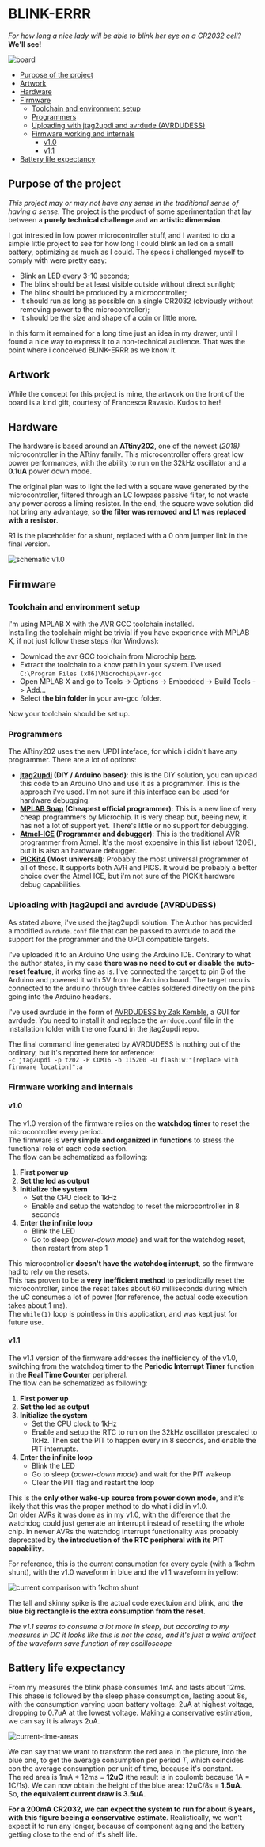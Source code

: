 # BLINK-ERRR  
*For how long a nice lady will be able to blink her eye on a CR2032 cell?*  
**We'll see!**

![board](img/board-01.png)

<!-- TOC depthFrom:2 depthTo:6 withLinks:1 updateOnSave:1 orderedList:0 -->

- [Purpose of the project](#purpose-of-the-project)
- [Artwork](#artwork)
- [Hardware](#hardware)
- [Firmware](#firmware)
	- [Toolchain and environment setup](#toolchain-and-environment-setup)
	- [Programmers](#programmers)
	- [Uploading with jtag2updi and avrdude (AVRDUDESS)](#uploading-with-jtag2updi-and-avrdude-avrdudess)
	- [Firmware working and internals](#firmware-working-and-internals)
		- [v1.0](#v10)
		- [v1.1](#v11)
- [Battery life expectancy](#battery-life-expectancy)

<!-- /TOC -->

## Purpose of the project
_This project may or may not have any sense in the traditional sense of having a sense._ The project is the product of some sperimentation that lay between a **purely technical challenge** and **an artistic dimension**.

I got intrested in low power microcontroller stuff, and I wanted to do a simple little project to see for how long I could blink an led on a small battery, optimizing as much as I could. The specs i challenged myself to comply with were pretty easy:

- Blink an LED every 3-10 seconds;
- The blink should be at least visible outside without direct sunlight;
- The blink should be produced by a microcontroller;
- It should run as long as possible on a single CR2032 (obviously without removing power to the microcontroller);
- It should be the size and shape of a coin or little more.


In this form it remained for a long time just an idea in my drawer, until I found a nice way to express it to a non-technical audience. That was the point where i conceived BLINK-ERRR as we know it.  

## Artwork
While the concept for this project is mine, the artwork on the front of the board is a kind gift, courtesy of Francesca Ravasio. Kudos to her!

## Hardware
The hardware is based around an **ATtiny202**, one of the newest *(2018)* microcontroller in the ATtiny family. This microcontroller offers great low power performances, with the ability to run on the 32kHz oscillator and a **0.1uA** power down mode.  

 The original plan was to light the led with a square wave generated by the microcontroller, filtered through an LC lowpass passive filter, to not waste any power across a liming resistor. In the end, the square wave solution did not bring any advantage, so **the filter was removed and L1 was replaced with a resistor**.  

 R1 is the placeholder for a shunt, replaced with a 0 ohm jumper link in the final version.

![schematic v1.0](img/schematic-v1.0-01.png)

## Firmware

### Toolchain and environment setup
I'm using MPLAB X with the AVR GCC toolchain installed.  
Installing the toolchain might be trivial if you have experience with MPLAB X, if not just follow these steps (for Windows):
- Download the avr GCC toolchain from Microchip [here](https://www.microchip.com/mplab/avr-support/avr-and-arm-toolchains-c-compilers).
- Extract the toolchain to a know path in your system. I've used `C:\Program Files (x86)\Microchip\avr-gcc`
- Open MPLAB X and go to Tools -> Options -> Embedded -> Build Tools -> Add...
- Select **the bin folder** in your avr-gcc folder.  

Now your toolchain should be set up.

### Programmers
The ATtiny202 uses the new UPDI inteface, for which i didn't have any programmer. There are a lot of options:
- **[jtag2updi](https://github.com/ElTangas/jtag2updi) (DIY / Arduino based)**: this is the DIY solution, you can upload this code to an Arduino Uno and use it as a programmer. This is the approach i've used. I'm not sure if this interface can be used for hardware debugging.
- **[MPLAB Snap](https://www.microchip.com/developmenttools/ProductDetails/PartNO/PG164100) (Cheapest official programmer)**: This is a new line of very cheap programmers by Microchip. It is very cheap but, beeing new, it has not a lot of support yet. There's little or no support for debugging.
- **[Atmel-ICE](https://www.microchip.com/DevelopmentTools/ProductDetails/ATATMEL-ICE) (Programmer and debugger)**: This is the traditional AVR programmer from Atmel. It's the most expensive in this list (about 120€), but it is also an hardware debugger.
- **[PICKit4](https://www.microchip.com/developmenttools/ProductDetails/PG164140) (Most universal)**: Probably the most universal programmer of all of these. It supports both AVR and PICS. It would be probably a better choice over the Atmel ICE, but i'm not sure of the PICKit hardware debug capabilities.
### Uploading with jtag2updi and avrdude (AVRDUDESS)
As stated above, i've used the jtag2updi solution. The Author has provided a modified `avrdude.conf` file that can be passed to avrdude to add the support for the programmer and the UPDI compatible targets.  

I've uploaded it to an Arduino Uno using the Arduino IDE.
Contrary to what the author states, in my case **there was no need to cut or disable the auto-reset feature**, it works fine as is. I've connected the target to pin 6 of the Arduino and powered it with 5V from the Arduino board. The target mcu is connected to the arduino through three cables soldered directly on the pins going into the Arduino headers.  

I've used avrdude in the form of [AVRDUDESS by Zak Kemble](http://blog.zakkemble.net/avrdudess-a-gui-for-avrdude/), a GUI for avrdude. You need to install it and replace the `avrdude.conf` file in the installation folder with the one found in the jtag2updi repo.

The final command line generated by AVRDUDESS is nothing out of the ordinary, but it's reported here for reference:  
`-c jtag2updi -p t202 -P COM16 -b 115200 -U flash:w:"[replace with firmware location]":a `

### Firmware working and internals

#### v1.0
The v1.0 version of the firmware relies on the **watchdog timer** to reset the microcontroller every period.  
The firmware is **very simple and organized in functions** to stress the functional role of each code section.  
The flow can be schematized as following:
1. **First power up**
1. **Set the led as output**
1. **Initialize the system**
 	* Set the CPU clock to 1kHz
	* Enable and setup the watchdog to reset the microcontroller in 8 seconds
1. **Enter the infinite loop**
	* Blink the LED
	* Go to sleep (*power-down mode*) and wait for the watchdog reset, then restart from step 1  

This microcontroller **doesn't have the watchdog interrupt**, so the firmware had to rely on the resets.  
This has proven to be a **very inefficient method** to periodically reset the microcontroller, since the reset takes about 60 milliseconds during which the uC consumes a lot of power (for reference, the actual code execution takes about 1 ms).  
The `while(1)` loop is pointless in this application, and was kept just for future use.

#### v1.1
The v1.1 version of the firmware addresses the inefficiency of the v1.0, switching from the watchdog timer to the **Periodic Interrupt Timer** function in the **Real Time Counter** peripheral.  
The flow can be schematized as following:
1. **First power up**
1. **Set the led as output**
1. **Initialize the system**
 	* Set the CPU clock to 1kHz
	* Enable and setup the RTC to run on the 32kHz oscillator prescaled to 1kHz. Then set the PIT to happen every in 8 seconds, and enable the PIT interrupts.
1. **Enter the infinite loop**
	* Blink the LED
	* Go to sleep (*power-down mode*) and wait for the PIT wakeup
	* Clear the PIT flag and restart the loop

This is the **only other wake-up source from power down mode**, and it's likely that this was the proper method to do what i did in v1.0.  
On older AVRs it was done as in my v1.0, with the difference that the watchdog could just generate an interrupt instead of resetting the whole chip. In newer AVRs the watchdog interrupt functionality was probably deprecated by **the introduction of the RTC peripheral with its PIT capability**.

For reference, this is the current consumption for every cycle (with a 1kohm shunt), with the v1.0 waveform in blue and the v1.1 waveform in yellow:

![current comparison with 1kohm shunt](img/PIT-vs-WDR-1kohm-shunt.png)

The tall and skinny spike is the actual code exectuion and blink, and **the blue big rectangle is the extra consumption from the reset**.

*The v1.1 seems to consume a lot more in sleep, but according to my measures in DC it looks like this is not the case, and it's just a weird artifact of the waveform save function of my oscilloscope*

## Battery life expectancy
From my measures the blink phase consumes 1mA and lasts about 12ms. This phase is followed by the sleep phase consumption, lasting about 8s, with the consumption varying upon battery voltage: 2uA at highest voltage, dropping to 0.7uA at the lowest voltage. Making a conservative estimation, we can say it is always 2uA.

![current-time-areas](img/current-areas.png)  

We can say that we want to transform the red area in the picture, into the blue one, to get the average consumption per period *T*, which coincides con the average consumption per unit of time, because it's constant.   
The red area is 1mA * 12ms = **12uC** (the result is in coulomb because 1A = 1C/1s). We can now obtain the height of the blue area: 12uC/8s = **1.5uA**.  
So, **the equivalent current draw is 3.5uA**.

**For a 200mA CR2032, we can expect the system to run for about 6 years, with this figure beeing a conservative estimate**. Realistically, we won't expect it to run any longer, because of component aging and the battery getting close to the end of it's shelf life.
